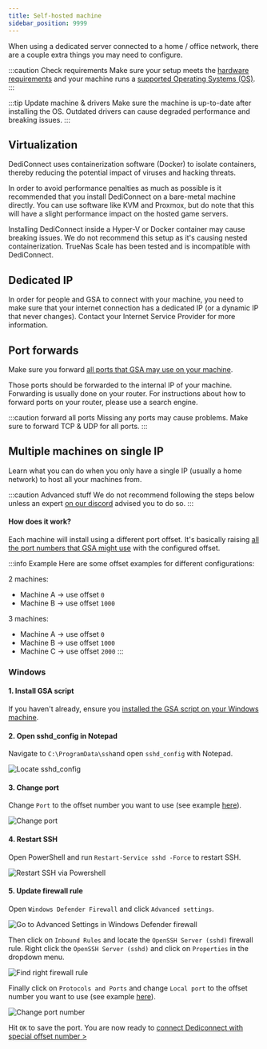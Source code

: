 ```yaml
---
title: Self-hosted machine
sidebar_position: 9999
---
```


When using a dedicated server connected to a home / office network, there are a couple extra things you may need to configure.


:::caution Check requirements
Make sure your setup meets the [hardware requirements](/getting_started/dediconnect/requirements#hardware-specifications) and your machine runs a [supported Operating Systems (OS)](/getting_started/dediconnect/requirements#supported-operating-systems-os).
:::

:::tip Update machine & drivers
Make sure the machine is up-to-date after installing the OS. Outdated drivers can cause degraded performance and breaking issues.
:::

## Virtualization
DediConnect uses containerization software (Docker) to isolate containers, thereby reducing the potential impact of viruses and hacking threats.

In order to avoid performance penalties as much as possible is it recommended that you install DediConnect on a bare-metal machine directly. You can use software like KVM and Proxmox, but do note that this will have a slight performance impact on the hosted game servers.

Installing DediConnect inside a Hyper-V or Docker container may cause breaking issues. We do not recommend this setup as it's causing nested containerization.
TrueNas Scale has been tested and is incompatible with DediConnect.

## Dedicated IP
In order for people and GSA to connect with your machine, you need to make sure that your internet connection has a dedicated IP (or a dynamic IP that never changes). Contact your Internet Service Provider for more information.

## Port forwards

Make sure you forward [all ports that GSA may use on your machine](/getting_started/dediconnect/requirements#network-ports).

Those ports should be forwarded to the internal IP of your machine. Forwarding is usually done on your router. For instructions about how to forward ports on your router, please use a search engine.

:::caution forward all ports
Missing any ports may cause problems.
Make sure to forward TCP & UDP for all ports.
:::


## Multiple machines on single IP
Learn what you can do when you only have a single IP (usually a home network) to host all your machines from.

:::caution Advanced stuff
We do not recommend following the steps below unless an expert [on our discord](https://www.gameserverapp.com/join-discord) advised you to do so.
:::

#### How does it work?
Each machine will install using a different port offset. It's basically raising [all the port numbers that GSA might use](/getting_started/dediconnect/requirements#network-ports) with the configured offset. 

:::info Example
Here are some offset examples for different configurations:

2 machines:
- Machine A -> use offset `0`
- Machine B -> use offset `1000`

3 machines:
- Machine A -> use offset `0`
- Machine B -> use offset `1000`
- Machine C -> use offset `2000`
:::

### Windows

#### 1. Install GSA script
If you haven't already, ensure you [installed the GSA script on your Windows machine](/getting_started/dediconnect/installation#windows).

#### 2. Open sshd_config in Notepad
Navigate to `C:\ProgramData\ssh`and open `sshd_config` with Notepad.

![Locate sshd_config](/img/getting_started/dediconnect/self-hosted_machine/locate_ssh.png)

#### 3. Change port
Change `Port` to the offset number you want to use (see example [here](/getting_started/dediconnect/self-hosted_machine#how-does-it-work)).

![Change port](/img/getting_started/dediconnect/self-hosted_machine/change_port.png)

#### 4. Restart SSH
Open PowerShell and run `Restart-Service sshd -Force` to restart SSH.

![Restart SSH via Powershell](/img/getting_started/dediconnect/self-hosted_machine/restart_ssh.png)

#### 5. Update firewall rule
Open `Windows Defender Firewall` and click `Advanced settings`.

![Go to Advanced Settings in Windows Defender firewall](/img/getting_started/dediconnect/self-hosted_machine/open_firewall.png)

Then click on `Inbound Rules` and locate the `OpenSSH Server (sshd)` firewall rule.
Right click the `OpenSSH Server (sshd)` and click on `Properties` in the dropdown menu.

![Find right firewall rule](/img/getting_started/dediconnect/self-hosted_machine/edit_firewall.png)

Finally click on `Protocols and Ports` and change `Local port` to the offset number you want to use (see example [here](/getting_started/dediconnect/self-hosted_machine#how-does-it-work)).

![Change port number](/img/getting_started/dediconnect/self-hosted_machine/update_firewall.png)

Hit `OK` to save the port.
You are now ready to [connect Dediconnect with special offset number >](https://dash.gameserverapp.com/order/machine?port_offset=1000)
